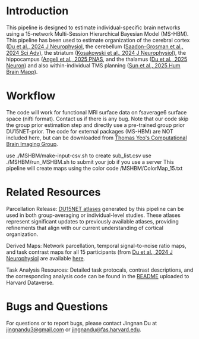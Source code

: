 # Introduction
This pipeline is designed to estimate individual-specific brain networks using a 15-network Multi-Session Hierarchical Bayesian Model (MS-HBM). This pipeline has been used to estimate organization of the cerebral cortex ([Du et al., 2024 J Neurophysiol](https://journals.physiology.org/doi/full/10.1152/jn.00308.2023), the cerebellum ([Saadon-Grosman et al., 2024 Sci Adv](https://www.science.org/doi/10.1126/sciadv.adq4037)), the striatum ([Kosakowski et al., 2024 J Neurophysiol](https://journals.physiology.org/doi/full/10.1152/jn.00387.2023)), the hippocampus ([Angeli et al., 2025 PNAS](https://www.pnas.org/doi/10.1073/pnas.2422083122), and the thalamus ([Du et al., 2025 Neuron](https://doi:10.1016/j.neuron.2025.08.029)) and also within-individual TMS planning ([Sun et al., 2025 Hum Brain Mapp](https://onlinelibrary.wiley.com/doi/10.1002/hbm.70266)).



# Workflow
The code will work for functional MRI surface data on fsaverage6 surface space (nifti format). Contact us if there is any bug. Note that our code skip the group prior estimation step and directly use a pre-trained group prior DU15NET-prior. The code for external packages (MS-HBM) are NOT included here, but can be downloaded from [Thomas Yeo's Computational Brain Imaging Group](https://github.com/ThomasYeoLab/CBIG). 

use ./MSHBM/make-input-csv.sh to create sub_list.csv 
use ./MSHBM/run_MSHBM.sh to submit your job if you use a server
This pipeline will create maps using the color code /MSHBM/ColorMap_15.txt

# Related Resources
Parcellation Release: [DU15NET atlases](https://freesurfer.net/fswiki/CorticalParcellation_DU15NET) generated by this pipeline can be used in both group-averaging or individual-level studies. These atlases represent significant updates to previously available atlases, providing refinements that align with our current understanding of cortical organization.

Derived Maps: Network parcellation, temporal signal-to-noise ratio maps, and task contrast maps for all 15 participants (from [Du et al., 2024 J Neurophysiol](https://doi:10.1152/jn.00308.2023) are available [here](https://balsa.wustl.edu/study/zK166).

Task Analysis Resources: Detailed task protocals, contrast descriptions, and the corresponding analysis code can be found in the [README](https://doi.org/10.7910/DVN/AVB4BW) uploaded to Harvard Dataverse.

# Bugs and Questions
For questions or to report bugs, please contact Jingnan Du at jingnandu3@gmail.com or jingnandu@fas.harvard.edu.

```
